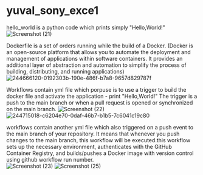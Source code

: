 # yuval_sony_exce1
hello_world is a python code which prints simply "Hello,World!"
![Screenshot (21)](https://github.com/yuvalavr24/sony-home-task/assets/133960019/90724e2b-c11f-44ca-9583-cb3e34e76b1b)


Dockerfile is a set of orders running while the build of a Docker.
(Docker is an open-source platform that allows you to automate the deployment and management of applications within software containers. It provides an additional layer of abstraction and automation to simplify the process of building, distributing, and running applications)
![244666120-0192303b-190e-486f-b7a8-9657d829787f](https://github.com/yuvalavr24/sony-home-task/assets/133960019/489e7225-c9a3-4cce-ac5d-d479ca62749b)


Workflows contain yml file which porpuse is to use a trigger to build the docker file and activate the application - print "Hello,World!"
The trigger is a push to the main branch or when a pull request is opened or synchronized on the main branch.
![Screenshot (22)](https://github.com/yuvalavr24/sony-home-task/assets/133960019/79ad4a89-935e-44a5-9eea-21d5558bc20b)
![244715018-c6204e70-0daf-46b7-b1b5-7c6041c19c80](https://github.com/yuvalavr24/sony-home-task/assets/133960019/1c9f1fc3-f6cc-4652-8952-05f0493352c4)


workflows contain another yml file which also  triggered on a push event to the main branch of your repository. It means that whenever you push changes to the main branch, this workflow will be executed.this workflow sets up the necessary environment, authenticates with the GitHub Container Registry, and builds/pushes a Docker image with version control using github workflow run number.  
![Screenshot (23)](https://github.com/yuvalavr24/sony-home-task/assets/133960019/0f036eff-7af8-407e-a0f5-bcb8259125f9)
![Screenshot (25)](https://github.com/yuvalavr24/sony-home-task/assets/133960019/1230606a-83a1-4e34-b86c-540de819e9f7)
